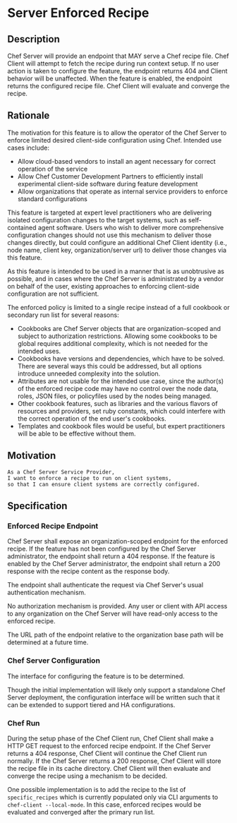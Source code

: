 # Server Enforced Recipe

## Description

Chef Server will provide an endpoint that MAY serve a Chef recipe file. Chef
Client will attempt to fetch the recipe during run context setup. If
no user action is taken to configure the feature, the endpoint returns 404
and Client behavior will be unaffected. When the feature is enabled, the
endpoint returns the configured recipe file. Chef Client will evaluate and
converge the recipe.

## Rationale

The motivation for this feature is to allow the operator of the Chef Server to
enforce limited desired client-side configuration using Chef. Intended use
cases include:

* Allow cloud-based vendors to install an agent necessary for correct operation
  of the service
* Allow Chef Customer Development Partners to efficiently install experimental
  client-side software during feature development
* Allow organizations that operate as internal service providers to enforce
  standard configurations

This feature is targeted at expert level practitioners who are delivering
isolated configuration changes to the target systems, such as self-contained
agent software. Users who wish to deliver more comprehensive configuration
changes should not use this mechanism to deliver those changes directly, but
could configure an additional Chef Client identity (i.e., node name, client
key, organization/server url) to deliver those changes via this feature.

As this feature is intended to be used in a manner that is as unobtrusive as
possible, and in cases where the Chef Server is administrated by a vendor on
behalf of the user, existing approaches to enforcing client-side configuration
are not sufficient.

The enforced policy is limited to a single recipe instead of a full cookbook or
secondary run list for several reasons:

* Cookbooks are Chef Server objects that are organization-scoped and subject to
  authorization restrictions. Allowing some cookbooks to be global requires
  additional complexity, which is not needed for the intended uses.
* Cookbooks have versions and dependencies, which have to be solved. There are
  several ways this could be addressed, but all options introduce unneeded
  complexity into the solution.
* Attributes are not usable for the intended use case, since the author(s) of
  the enforced recipe code may have no control over the node data, roles, JSON
  files, or policyfiles used by the nodes being managed.
* Other cookbook features, such as libraries and the various flavors of
  resources and providers, set ruby constants, which could interfere with the
  correct operation of the end user's cookbooks.
* Templates and cookbook files would be useful, but expert practitioners will
  be able to be effective without them.

## Motivation

    As a Chef Server Service Provider,
    I want to enforce a recipe to run on client systems,
    so that I can ensure client systems are correctly configured.

## Specification

### Enforced Recipe Endpoint

Chef Server shall expose an organization-scoped endpoint for the enforced
recipe. If the feature has not been configured by the Chef Server
administrator, the endpoint shall return a 404 response. If the feature is
enabled by the Chef Server administrator, the endpoint shall return a 200
response with the recipe content as the response body.

The endpoint shall authenticate the request via Chef Server's usual
authentication mechanism.

No authorization mechanism is provided. Any user or client with API access to
any organization on the Chef Server will have read-only access to the enforced
recipe.

The URL path of the endpoint relative to the organization base path will be
determined at a future time.

### Chef Server Configuration

The interface for configuring the feature is to be determined.

Though the initial implementation will likely only support a standalone Chef
Server deployment, the configuration interface will be written such that it can
be extended to support tiered and HA configurations.

### Chef Run

During the setup phase of the Chef Client run, Chef Client shall make a HTTP
GET request to the enforced recipe endpoint. If the Chef Server returns a 404
response, Chef Client will continue the Chef Client run normally. If the Chef
Server returns a 200 response, Chef Client will store the recipe file in its
cache directory. Chef Client will then evaluate and converge the recipe using a
mechanism to be decided.

One possible implementation is to add the recipe to the list of
`specific_recipes` which is currently populated only via CLI arguments to
`chef-client --local-mode`. In this case, enforced recipes would be evaluated
and converged after the primary run list.
